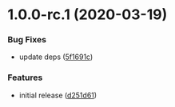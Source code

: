 # 1.0.0-rc.1 (2020-03-19)


### Bug Fixes

* update deps ([5f1691c](https://github.com/akhenda/semantic-release-rc-recipe/commit/5f1691c5b9c008028a4902dc821b02d490848e5b))


### Features

* initial release ([d251d61](https://github.com/akhenda/semantic-release-rc-recipe/commit/d251d6178e2152d724cf78cd9f6dbc7204242928))

